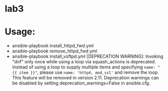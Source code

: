 # lab3
# Usage:
  - ansible-playbook install_httpd_fwd.yml
  - ansible-playbook remove_httpd_fwd.yml
  - ansible-playbook install_vsftpd.yml
[DEPRECATION WARNING]: Invoking "dnf" only once while using a loop via squash_actions is deprecated. Instead of using 
a loop to supply multiple items and specifying `name: "{{ item }}"`, please use `name: 'httpd, mod_ssl'` and remove 
the loop. This feature will be removed in version 2.11. Deprecation warnings can be disabled by setting 
deprecation_warnings=False in ansible.cfg.

